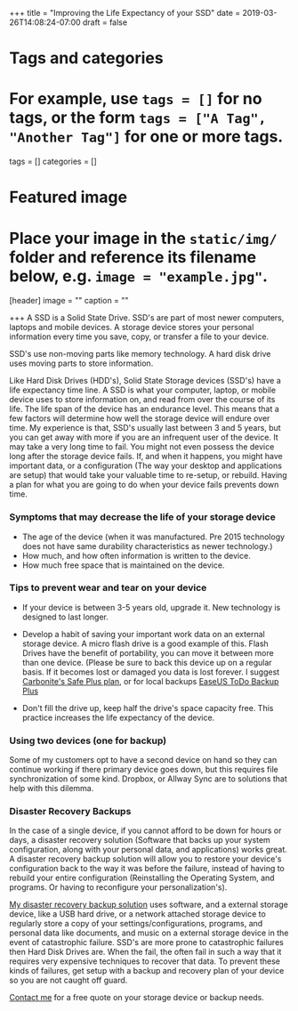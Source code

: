 +++
title = "Improving the Life Expectancy of your SSD"
date = 2019-03-26T14:08:24-07:00
draft = false

# Tags and categories
# For example, use `tags = []` for no tags, or the form `tags = ["A Tag", "Another Tag"]` for one or more tags.
tags = []
categories = []

# Featured image
# Place your image in the `static/img/` folder and reference its filename below, e.g. `image = "example.jpg"`.
[header]
image = ""
caption = ""

+++
A SSD is a Solid State Drive. SSD's are part of most newer computers, laptops and mobile devices. A storage device stores your personal information every time you save, copy, or transfer a file to your device.

SSD's use non-moving parts like memory technology. A hard disk drive uses moving parts to store information.

Like Hard Disk Drives (HDD's), Solid State Storage devices (SSD's) have a life expectancy time line. A SSD is what your computer, laptop, or mobile device uses to store information on, and read from over the course of its life. The life span of the device has an endurance level. This means that a few factors will determine how well the storage device will endure over time. My experience is that, SSD's usually last between 3 and 5 years, but you can get away with more if you are an infrequent user of the device. It may take a very long time to fail. You might not even possess the device long after the storage device fails. If, and when it happens, you might have important data, or a configuration (The way your desktop and applications are setup) that would take your valuable time to re-setup, or rebuild. Having a plan for what you are going to do when your device fails prevents down time.

### Symptoms that may decrease the life of your storage device

- The age of the device (when it was manufactured. Pre 2015 technology does not have same durability characteristics as newer technology.)
- How much, and how often information is written to the device.
- How much free space that is maintained on the device.

### Tips to prevent wear and tear on your device

- If your device is between 3-5 years old, upgrade it. New technology is designed to last longer.

- Develop a habit of saving your important work data on an external storage device. A micro flash drive is a good example of this. Flash Drives have the benefit of portability, you can move it between more than one device. (Please be sure to back this device up on a regular basis. If it becomes lost or damaged you data is lost forever. I suggest [Carbonite's Safe Plus plan](https://www.carbonite.com/backup-software/carbonite-safe), or for local backups [EaseUS ToDo Backup Plus](https://www.easeus.com/backup-software/tb-home.html)

- Don't fill the drive up, keep half the drive's space capacity free. This practice increases the life expectancy of the device.

### Using two devices (one for backup)

Some of my customers opt to have a second device on hand so they can continue working if there primary device goes down, but this requires file synchronization of some kind. Dropbox, or Allway Sync are to solutions that help with this dilemma.

### Disaster Recovery Backups

In the case of a single device, if you cannot afford to be down for hours or days, a disaster recovery solution (Software that backs up your system configuration, along with your personal data, and applications) works great. A disaster recovery backup solution will allow you to restore your device's configuration back to the way it was before the failure, instead of having to rebuild your entire configuration (Reinstalling the Operating System, and programs. Or having to reconfigure your personalization's).

[My disaster recovery backup solution](/publications/publication-disaster-recovery-backup/) uses software, and a external storage device, like a USB hard drive, or a network attached storage device to regularly store a copy of your settings/configurations, programs, and personal data like documents, and music on a external storage device in the event of catastrophic failure. SSD's are more prone to catastrophic failures then Hard Disk Drives are. When the fail, the often fail in such a way that it requires very expensive techniques to recover that data. To prevent these kinds of failures, get setup with a backup and recovery plan of your device so you are not caught off guard.

[Contact me](/#contact) for a free quote on your storage device or backup needs.
